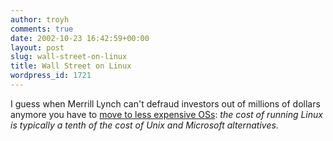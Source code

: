 ```yaml
---
author: troyh
comments: true
date: 2002-10-23 16:42:59+00:00
layout: post
slug: wall-street-on-linux
title: Wall Street on Linux
wordpress_id: 1721
---
```


I guess when Merrill Lynch can't defraud investors out of millions of dollars anymore you have to [move to less expensive OSs](http://www.computerworld.com/softwaretopics/os/linux/story/0,10801,75271,00.html): _the cost of running Linux is typically a tenth of the cost of Unix and Microsoft alternatives_.

